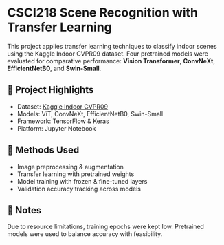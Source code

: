 # CSCI218 Scene Recognition with Transfer Learning

This project applies transfer learning techniques to classify indoor scenes using the Kaggle Indoor CVPR09 dataset. Four pretrained models were evaluated for comparative performance: **Vision Transformer**, **ConvNeXt**, **EfficientNetB0**, and **Swin-Small**.

## 🧠 Project Highlights
- Dataset: [Kaggle Indoor CVPR09](https://www.kaggle.com/datasets/puneet6060/intel-image-classification)
- Models: ViT, ConvNeXt, EfficientNetB0, Swin-Small
- Framework: TensorFlow & Keras
- Platform: Jupyter Notebook

## 🔧 Methods Used
- Image preprocessing & augmentation
- Transfer learning with pretrained weights
- Model training with frozen & fine-tuned layers
- Validation accuracy tracking across models

## 📝 Notes
Due to resource limitations, training epochs were kept low. Pretrained models were used to balance accuracy with feasibility.
